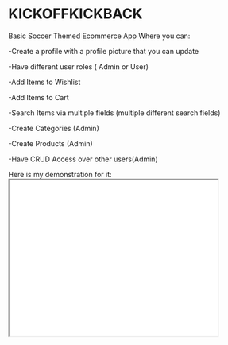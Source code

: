<h1>KICKOFFKICKBACK</h1>

<p>Basic Soccer Themed Ecommerce App Where you can: </p>
<p>-Create a profile with a profile picture that you can update</p>
<p>-Have different user roles ( Admin or User)</p>
<p>-Add Items to Wishlist</p>
<p>-Add Items to Cart </p>
<p>-Search Items via multiple fields (multiple different search fields)</p>
<p>-Create Categories (Admin) </p>
<p>-Create Products (Admin)</p>
<p>-Have CRUD Access over other users(Admin)</p>
<p>Here is my demonstration for it: <iframe width="420" height="315"
src="[https://www.youtube.com/embed/tgbNymZ7vqY]">
</iframe></p>
